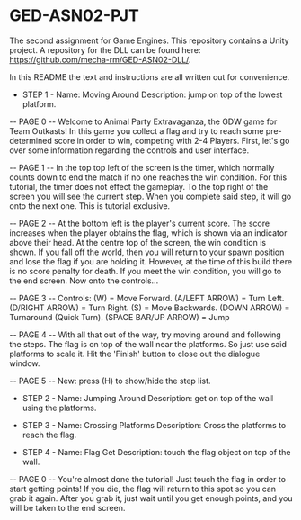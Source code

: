 # GED-ASN02-PJT
The second assignment for Game Engines. This repository contains a Unity project.
A repository for the DLL can be found here: https://github.com/mecha-rm/GED-ASN02-DLL/.

In this README the text and instructions are all written out for convenience.

- STEP 1 -
Name: Moving Around
Description: jump on top of the lowest platform.

-- PAGE 0 --
Welcome to Animal Party Extravaganza, the GDW game for Team Outkasts!
In this game you collect a flag and try to reach some pre-determined score in order to win, competing with 2-4 Players.
First, let's go over some information regarding the controls and user interface.

-- PAGE 1 --
In the top top left of the screen is the timer, which normally counts down to end the match if no one reaches the win condition.
For this tutorial, the timer does not effect the gameplay. 
To the top right of the screen you will see the current step.
When you complete said step, it will go onto the next one. This is tutorial exclusive.

-- PAGE 2 --
At the bottom left is the player's current score.
The score increases when the player obtains the flag, which is shown via an indicator above their head.
At the centre top of the screen, the win condition is shown.
If you fall off the world, then you will return to your spawn position and lose the flag if you are holding it.
However, at the time of this build there is no score penalty for death.
If you meet the win condition, you will go to the end screen.
Now onto the controls...

-- PAGE 3 --
Controls:
(W) = Move Forward. 
(A/LEFT ARROW) = Turn Left. 
(D/RIGHT ARROW) = Turn Right. 
(S) = Move Backwards. 
(DOWN ARROW) = Turnaround (Quick Turn).
(SPACE BAR/UP ARROW) = Jump

-- PAGE 4 --
With all that out of the way, try moving around and following the steps.
The flag is on top of the wall near the platforms. So just use said platforms to scale it.
Hit the 'Finish' button to close out the dialogue window.


-- PAGE 5 --
New: press (H) to show/hide the step list.

- STEP 2 -
Name: Jumping Around
Description: get on top of the wall using the platforms.

- STEP 3 -
Name: Crossing Platforms
Description: Cross the platforms to reach the flag.

- STEP 4 -
Name: Flag Get
Description: touch the flag object on top of the wall.

-- PAGE 0 --
You're almost done the tutorial! Just touch the flag in order to start getting points!
If you die, the flag will return to this spot so you can grab it again.
After you grab it, just wait until you get enough points, and you will be taken to the end screen.